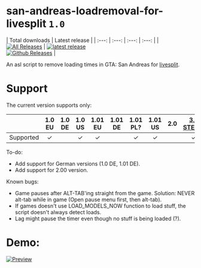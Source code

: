 # san-andreas-loadremoval-for-livesplit `1.0`

| Total downloads | Latest release |
| :---: | :---: | :---: | :---: |
|  [![All Releases](https://img.shields.io/github/downloads/Blantas/san-andreas-loadremoval-for-livesplit/total.svg?maxAge=86400)](https://github.com/Blantas/san-andreas-loadremoval-for-livesplit/releases)  |  [![latest release](https://img.shields.io/github/release/Blantas/san-andreas-loadremoval-for-livesplit.svg?maxAge=86400)](https://github.com/Blantas/san-andreas-loadremoval-for-livesplit/releases) <br> [![Github Releases](https://img.shields.io/github/downloads/Blantas/san-andreas-loadremoval-for-livesplit/latest/total.svg?maxAge=86400)](https://github.com/Blantas/san-andreas-loadremoval-for-livesplit/releases)  | 

An asl script to remove loading times in GTA: San Andreas for [livesplit](http://livesplit.github.io).

# Support

The current version supports only:

|           | 1.0 EU | 1.0 DE | 1.0 US | 1.01 EU | 1.01 DE | 1.01 PL? | 1.01 US | 2.0 | [3.0 STEAM](https://steamcommunity.com/app/12120/discussions/0/34096318964479523/) | r1 STEAM | [r2 STEAM](http://store.steampowered.com/app/12120/) | [WinStore](https://www.microsoft.com/en-us/store/p/grand-theft-auto-san-andreas/9wzdncrfj1zn) |
|-----------|:---:|:---:|:---:|:---:|:---:|:---:|:---:|:---:|:---:|:---:|:---:|:---:|
| Supported |    ✓   |        |    ✓   |    ✓    |         |      ✓      |    ✓    |     |  ✓  |             |      ✓      |               |

To-do:
* Add support for German versions (1.0 DE, 1.01 DE).
* Add support for 2.00 version.

Known bugs:
* Game pauses after ALT-TAB'ing straight from the game. Solution: NEVER alt-tab while in game (Open pause menu first, then alt-tab).
* If games doesn't use LOAD_MODELS_NOW function to load stuff, the script doesn't always detect loads.
* Lag might pause the timer even though no stuff is being loaded (?).

# Demo:

[![Preview](https://j.gifs.com/66v8xl.gif)](https://www.youtube.com/watch?v=SZ18yIhLc6w)
